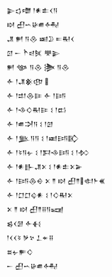 <div class='block'>
<div class='line'>𒉌𒌓𒈩 𒁹𒀭𒉺𒌋𒀀</div>
<div class='line'>𒊭 𒌷𒌀𒄩𒌑𒅈</div>
<div class='line'>𒂗 𒂍 𒀀𒊮 𒀜𒊒 𒋰𒊑𒌋</div>
<div class='line'>𒇥 𒀸 𒋻𒁀𒍮 𒋧𒉌</div>
<div class='line'>𒂍 𒀲 𒀀𒊮 𒋦 𒀀𒊮</div>
<div class='line'>𒅆 𒁹𒂗𒆜𒂦 </div>
<div class='line'>𒅆 𒁹𒄥𒁲𒄿 𒅆 𒁹𒅀</div>
<div class='line'>𒅆 𒁹𒈾𒄭𒊑𒄿 𒑱 𒁹𒆗</div>
<div class='line'>𒅆 𒁹𒌑𒋫𒀀 𒑱 𒁹𒇻</div>
<div class='line'>𒅆 𒁹𒆥𒀀𒀀 𒑱 𒁹𒀜𒅀𒃼</div>
<div class='line'>𒅆 𒁹𒂟𒀀𒉡 𒑱 𒁹𒁕𒈾𒅀 𒑱 𒁹𒁴</div>
<div class='line'>𒅆 𒁹𒀭𒃲𒂗𒉽 𒑱 𒁹𒀭𒉺𒉽𒅕</div>
<div class='line'>𒅆 𒁹𒅀𒁲𒀪 𒉽 𒈫 𒊭 𒌷𒈫𒊕𒈨𒌍</div>
<div class='line'>𒅆 𒁹𒆸𒆸𒌒𒀭 𒑱 𒁹𒄭𒊑𒉽</div>
<div class='line'>𒉽 𒈫 𒊭 𒌷𒈫𒍝𒀀𒍢</div>
<div class='line'>𒌗𒌋𒌆 𒅆𒈬</div>
<div class='line'>𒁹𒌋𒌋𒂟 𒃻𒆳 𒁇𒄬𒍝</div>
<div class='line'>𒊺𒉡𒊓𒄭</div>
<div class='line'>𒀸 𒌷𒌀𒄩𒌑𒅈</div>
</div>